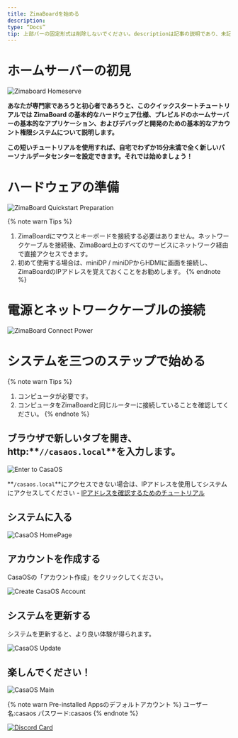 ```yaml
---
title: ZimaBoardを始める
description:
type: “Docs”
tip: 上部バーの固定形式は削除しないでください。descriptionは記事の説明であり、未記入の場合は最初の段落の内容が切り取られます。
---
```

# ホームサーバーの初見

![Zimaboard Homeserve](/images/Get-Started-with-ZimaBoard/quick-get-start-zimaboard-homeserve.jpg)

**あなたが専門家であろうと初心者であろうと、このクイックスタートチュートリアルでは ZimaBoard の基本的なハードウェア仕様、プレビルドのホームサーバーの基本的なアプリケーション、およびデバッグと開発のための基本的なアカウント権限システムについて説明します。**

**この短いチュートリアルを使用すれば、自宅でわずか15分未満で全く新しいパーソナルデータセンターを設定できます。それでは始めましょう！**

# ハードウェアの準備

![ZimaBoard Quickstart Preparation](/images/Get-Started-with-ZimaBoard/quickstart-preparation.jpg)

{% note warn Tips %}
1. ZimaBoardにマウスとキーボードを接続する必要はありません。ネットワークケーブルを接続後、ZimaBoard上のすべてのサービスにネットワーク経由で直接アクセスできます。
2. 初めて使用する場合は、miniDP / miniDPからHDMIに画面を接続し、ZimaBoardのIPアドレスを覚えておくことをお勧めします。
{% endnote %}

# 電源とネットワークケーブルの接続

![ZimaBoard Connect Power](/images/Get-Started-with-ZimaBoard/quickstart-power-connect.jpg)

# システムを三つのステップで始める

{% note warn Tips %}
1. コンピュータが必要です。
2. コンピュータをZimaBoardと同じルーターに接続していることを確認してください。
{% endnote %}

## ブラウザで新しいタブを開き、http:**`//casaos.local`**を入力します。

![Enter to CasaOS](/images/Get-Started-with-ZimaBoard/casaos-enter-casa-local.jpg)

**`/casaos.local`**にアクセスできない場合は、IPアドレスを使用してシステムにアクセスしてください - [IPアドレスを確認するためのチュートリアル](/faq/How-to-check-IP-address)

## システムに入る

![CasaOS HomePage](/images/Get-Started-with-ZimaBoard/casaos-welcome.jpg)

## アカウントを作成する

CasaOSの「アカウント作成」をクリックしてください。

![Create CasaOS Account](/images/Get-Started-with-ZimaBoard/casaos-create-account.jpg)

## システムを更新する

システムを更新すると、より良い体験が得られます。

![CasaOS Update](/images/Get-Started-with-ZimaBoard/casaos-update.jpg)

## 楽しんでください！

![CasaOS Main](/images/Get-Started-with-ZimaBoard/casaos-main.jpg)

{% note warn Pre-installed Appsのデフォルトアカウント %}
ユーザー名:casaos
パスワード:casaos
{% endnote %}

[![Discord Card](https://discordapp.com/api/guilds/884667213326463016/widget.png?style=banner2)](https://discord.gg/knqAbbBbeX)